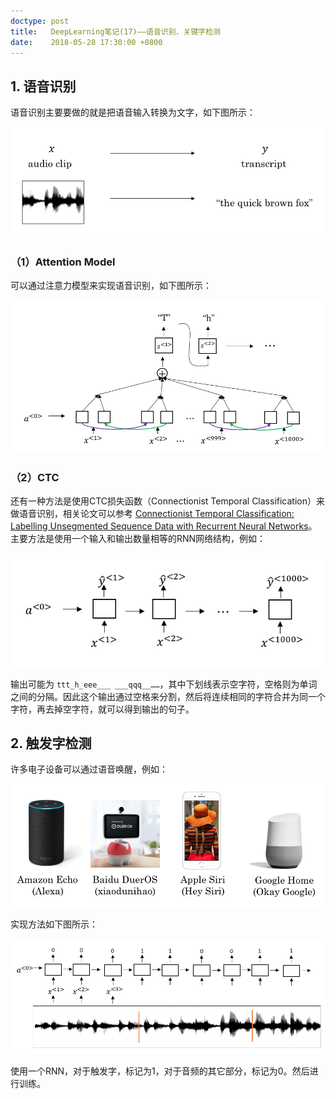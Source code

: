 ```yaml
---
doctype: post
title:   DeepLearning笔记(17)——语音识别、关键字检测
date:    2018-05-28 17:30:00 +0800
---
```


## 1. 语音识别

语音识别主要要做的就是把语音输入转换为文字，如下图所示：

![](./img/2018/05/28/17-1.png)

### （1）Attention Model

可以通过注意力模型来实现语音识别，如下图所示：

![](./img/2018/05/28/17-2.png)

### （2）CTC

还有一种方法是使用CTC损失函数（Connectionist Temporal Classification）来做语音识别，相关论文可以参考 [Connectionist Temporal Classification: Labelling Unsegmented Sequence Data with Recurrent Neural Networks](https://www.cs.toronto.edu/~graves/icml_2006.pdf)。主要方法是使用一个输入和输出数量相等的RNN网络结构，例如：

![](./img/2018/05/28/17-3.png)

输出可能为 `ttt_h_eee___ ___qqq__……`，其中下划线表示空字符，空格则为单词之间的分隔。因此这个输出通过空格来分割，然后将连续相同的字符合并为同一个字符，再去掉空字符，就可以得到输出的句子。

## 2. 触发字检测

许多电子设备可以通过语音唤醒，例如：

![](./img/2018/05/28/17-4.png)

实现方法如下图所示：

![](./img/2018/05/28/17-5.png)

使用一个RNN，对于触发字，标记为1，对于音频的其它部分，标记为0。然后进行训练。
